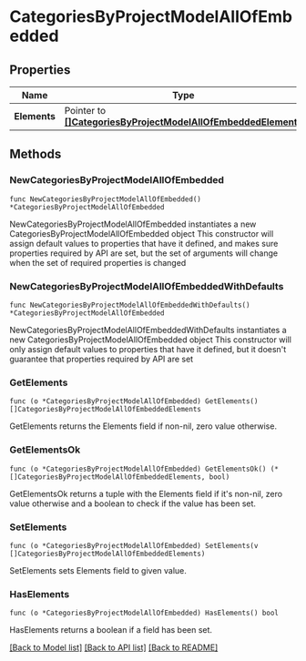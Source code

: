 # CategoriesByProjectModelAllOfEmbedded

## Properties

Name | Type | Description | Notes
------------ | ------------- | ------------- | -------------
**Elements** | Pointer to [**[]CategoriesByProjectModelAllOfEmbeddedElements**](CategoriesByProjectModelAllOfEmbeddedElements.md) |  | [optional] 

## Methods

### NewCategoriesByProjectModelAllOfEmbedded

`func NewCategoriesByProjectModelAllOfEmbedded() *CategoriesByProjectModelAllOfEmbedded`

NewCategoriesByProjectModelAllOfEmbedded instantiates a new CategoriesByProjectModelAllOfEmbedded object
This constructor will assign default values to properties that have it defined,
and makes sure properties required by API are set, but the set of arguments
will change when the set of required properties is changed

### NewCategoriesByProjectModelAllOfEmbeddedWithDefaults

`func NewCategoriesByProjectModelAllOfEmbeddedWithDefaults() *CategoriesByProjectModelAllOfEmbedded`

NewCategoriesByProjectModelAllOfEmbeddedWithDefaults instantiates a new CategoriesByProjectModelAllOfEmbedded object
This constructor will only assign default values to properties that have it defined,
but it doesn't guarantee that properties required by API are set

### GetElements

`func (o *CategoriesByProjectModelAllOfEmbedded) GetElements() []CategoriesByProjectModelAllOfEmbeddedElements`

GetElements returns the Elements field if non-nil, zero value otherwise.

### GetElementsOk

`func (o *CategoriesByProjectModelAllOfEmbedded) GetElementsOk() (*[]CategoriesByProjectModelAllOfEmbeddedElements, bool)`

GetElementsOk returns a tuple with the Elements field if it's non-nil, zero value otherwise
and a boolean to check if the value has been set.

### SetElements

`func (o *CategoriesByProjectModelAllOfEmbedded) SetElements(v []CategoriesByProjectModelAllOfEmbeddedElements)`

SetElements sets Elements field to given value.

### HasElements

`func (o *CategoriesByProjectModelAllOfEmbedded) HasElements() bool`

HasElements returns a boolean if a field has been set.


[[Back to Model list]](../README.md#documentation-for-models) [[Back to API list]](../README.md#documentation-for-api-endpoints) [[Back to README]](../README.md)


